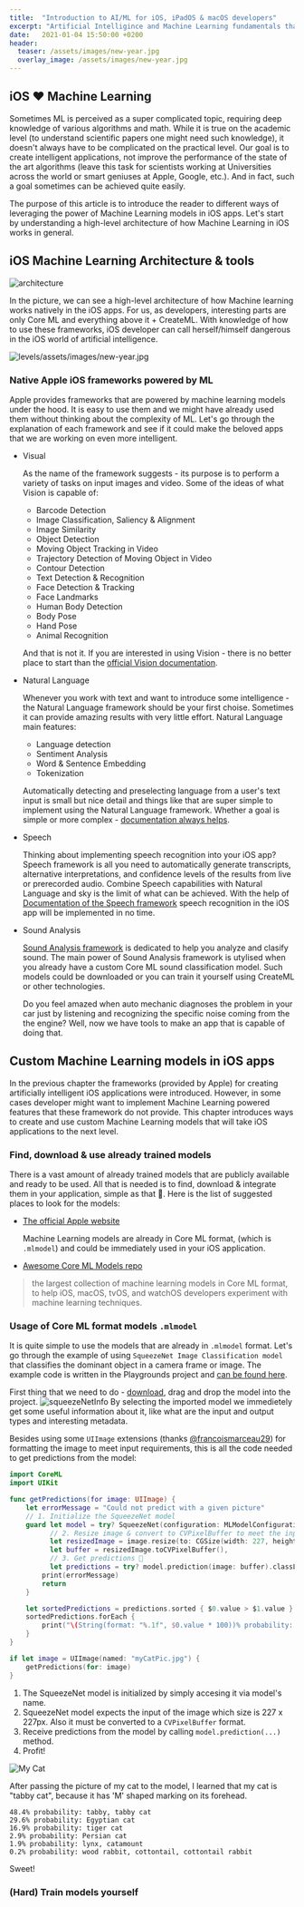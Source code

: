 ```yaml
---
title:  "Introduction to AI/ML for iOS, iPadOS & macOS developers"
excerpt: "Artificial Intelligince and Machine Learning fundamentals that every iOS, iPadOS & macOS developer needs to know"
date:   2021-01-04 15:50:00 +0200
header:
  teaser: /assets/images/new-year.jpg
  overlay_image: /assets/images/new-year.jpg
---
```


## iOS ❤️ Machine Learning

Sometimes ML is perceived as a super complicated topic, requiring deep knowledge of various algorithms and math. While it is true on the academic level (to understand scientific papers one might need such knowledge), it doesn't always have to be complicated on the practical level. Our goal is to create intelligent applications, not improve the performance of the state of the art algorithms (leave this task for scientists working at Universities across the world or smart geniuses at Apple, Google, etc.). And in fact, such a goal sometimes can be achieved quite easily.

The purpose of this article is to introduce the reader to different ways of leveraging the power of Machine Learning models in iOS apps. Let's start by understanding a high-level architecture of how Machine Learning in iOS works in general.

## iOS Machine Learning Architecture & tools

![architecture](https://www.researchgate.net/profile/Alberto_Pacheco3/publication/324728615/figure/fig1/AS:684035428872194@1540098163253/iOS-CoreML-based-Machine-Learning-architecture.ppm)

In the picture, we can see a high-level architecture of how Machine learning works natively in the iOS apps. For us, as developers, interesting parts are only Core ML and everything above it + CreateML. With knowledge of how to use these frameworks, iOS developer can call herself/himself dangerous in the iOS world of artificial intelligence.

![levels](https://i.imgflip.com/4shzs9.jpg)/assets/images/new-year.jpg

### Native Apple iOS frameworks powered by ML

Apple provides frameworks that are powered by machine learning models under the hood. It is easy to use them and we might have already used them without thinking about the complexity of ML. Let's go through the explanation of each framework and see if it could make the beloved apps that we are working on even more intelligent.

- Visual
  
  As the name of the framework suggests - its purpose is to perform a variety of tasks on input images and video. Some of the ideas of what Vision is capable of:
  - Barcode Detection
  - Image Classification, Saliency & Alignment
  - Image Similarity
  - Object Detection
  - Moving Object Tracking in Video
  - Trajectory Detection of Moving Object in Video
  - Contour Detection
  - Text Detection & Recognition
  - Face Detection & Tracking
  - Face Landmarks
  - Human Body Detection
  - Body Pose
  - Hand Pose
  - Animal Recognition
  
  And that is not it. If you are interested in using Vision - there is no better place to start than the [official Vision documentation](https://developer.apple.com/documentation/vision).

- Natural Language
  
  Whenever you work with text and want to introduce some intelligence - the Natural Language framework should be your first choise. Sometimes it can provide amazing results with very little effort. Natural Language main features:
  - Language detection
  - Sentiment Analysis
  - Word & Sentence Embedding
  - Tokenization

  Automatically detecting and preselecting language from a user's text input is small but nice detail and things like that are super simple to implement using the Natural Language framework. Whether a goal is simple or more complex - [documentation always helps](https://developer.apple.com/documentation/naturallanguage).
- Speech
  
  Thinking about implementing speech recognition into your iOS app? Speech framework is all you need to automatically generate transcripts, alternative interpretations, and confidence levels of the results from live or prerecorded audio. Combine Speech capabilities with Natural Language and sky is the limit of what can be achieved. With the help of [Documentation of the Speech framework](https://developer.apple.com/documentation/speech) speech recognition in the iOS app will be implemented in no time.
- Sound Analysis

  [Sound Analysis framework](https://developer.apple.com/documentation/soundanalysis) is dedicated to help you analyze and clasify sound. The main power of Sound Analysis framework is utylised when you already have a custom Core ML sound classification model. Such models could be downloaded or you can train it yourself using CreateML or other technologies.
  
  Do you feel amazed when auto mechanic diagnoses the problem in your car just by listening and recognizing the specific noise coming from the the engine? Well, now we have tools to make an app that is capable of doing that.

## Custom Machine Learning models in iOS apps

In the previous chapter the frameworks (provided by Apple) for creating artificially intelligent iOS applications were introduced. However, in some cases developer might want to implement Machine Learning powered features that these framework do not provide. This chapter introduces ways to create and use custom Machine Learning models that will take iOS applications to the next level.

### Find, download & use already trained models

There is a vast amount of already trained models that are publicly available and ready to be used. All that is needed is to find, download & integrate them in your application, simple as that 🚀. Here is the list of suggested places to look for the models:

- [The official Apple website](https://developer.apple.com/machine-learning/models/)
  
  Machine Learning models are already in Core ML format, (which is `.mlmodel`) and could be immediately used in your iOS application.

- [Awesome Core ML Models repo](https://github.com/likedan/Awesome-CoreML-Models)

> the largest collection of machine learning models in Core ML format, to help iOS, macOS, tvOS, and watchOS developers experiment with machine learning techniques.

### Usage of Core ML format models `.mlmodel`

It is quite simple to use the models that are already in `.mlmodel` format. Let's go through the example of using `SqueezeNet Image Classification model` that classifies the dominant object in a camera frame or image. The example code is written in the Playgrounds project and [can be found here](https://github.com/arminasr/arminasr.github.io-playgrounds/tree/master/SqueezeNetPlayground/SqueezeNetPlayground.playground).

First thing that we need to do - [download](https://ml-assets.apple.com/coreml/models/Image/ObjectDetection/YOLOv3Tiny/YOLOv3Tiny.mlmodel), drag and drop the model into the project.
![squeezeNetInfo](/assets/images/posts/squeezeNetInfo.png)
By selecting the imported model we immedietely get some useful information about it, like what are the input and output types and interesting metadata.

Besides using some `UIImage` extensions (thanks [@francoismarceau29](https://gist.github.com/francoismarceau29/abac55c22f6e440800d1d73d72bf2225#file-uiimage-cvpixelbuffer-swift)) for formatting the image to meet input requirements, this is all the code needed to get predictions from the model:

```swift
import CoreML
import UIKit

func getPredictions(for image: UIImage) {
    let errorMessage = "Could not predict with a given picture"
    // 1. Initialize the SqueezeNet model
    guard let model = try? SqueezeNet(configuration: MLModelConfiguration()),
          // 2. Resize image & convert to CVPixelBuffer to meet the input requirements
          let resizedImage = image.resize(to: CGSize(width: 227, height: 227)),
          let buffer = resizedImage.toCVPixelBuffer(),
          // 3. Get predictions 🚀
          let predictions = try? model.prediction(image: buffer).classLabelProbs else {
        print(errorMessage)
        return
    }

    let sortedPredictions = predictions.sorted { $0.value > $1.value }
    sortedPredictions.forEach {
        print("\(String(format: "%.1f", $0.value * 100))% probability: \($0.key)")
    }
}

if let image = UIImage(named: "myCatPic.jpg") {
    getPredictions(for: image)
}
```

1. The SqueezeNet model is initialized by simply accesing it via model's name.
2. SqueezeNet model expects the input of the image which size is 227 x 227px. Also it must be converted to a `CVPixelBuffer` format.
3. Receive predictions from the model by calling `model.prediction(...)` method.
4. Profit!

![My Cat](/assets/images/posts/myCatPic.jpg)

After passing the picture of my cat to the model, I learned that my cat is "tabby cat", because it has 'M' shaped marking on its forehead.

```
48.4% probability: tabby, tabby cat
29.6% probability: Egyptian cat
16.9% probability: tiger cat
2.9% probability: Persian cat
1.9% probability: lynx, catamount
0.2% probability: wood rabbit, cottontail, cottontail rabbit
```

Sweet!

### (Hard) Train models yourself
